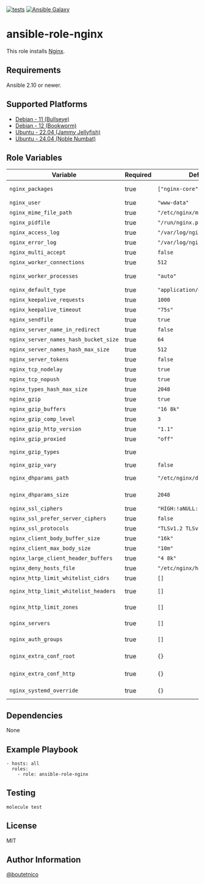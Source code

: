 [![tests](https://github.com/boutetnico/ansible-role-nginx/workflows/Test%20ansible%20role/badge.svg)](https://github.com/boutetnico/ansible-role-nginx/actions?query=workflow%3A%22Test+ansible+role%22)
[![Ansible Galaxy](https://img.shields.io/badge/galaxy-boutetnico.nginx-blue.svg)](https://galaxy.ansible.com/boutetnico/nginx)

ansible-role-nginx
==================

This role installs [Nginx](https://nginx.org/index.html).

Requirements
------------

Ansible 2.10 or newer.

Supported Platforms
-------------------

- [Debian - 11 (Bullseye)](https://wiki.debian.org/DebianBullseye)
- [Debian - 12 (Bookworm)](https://wiki.debian.org/DebianBookworm)
- [Ubuntu - 22.04 (Jammy Jellyfish)](http://releases.ubuntu.com/22.04/)
- [Ubuntu - 24.04 (Noble Numbat)](http://releases.ubuntu.com/24.04/)

Role Variables
--------------

| Variable                             | Required | Default                       | Choices     | Comments                            |
|--------------------------------------|----------|-------------------------------|-------------|-------------------------------------|
| `nginx_packages`                     | true     | `["nginx-core"]`              | list(str)   | Packages to install                 |
| `nginx_user`                         | true     | `"www-data"`                  | string      | Nginx user                          |
| `nginx_mime_file_path`               | true     | `"/etc/nginx/mime.types"`     | string      | MIME types file                     |
| `nginx_pidfile`                      | true     | `"/run/nginx.pid"`            | string      | PID file                            |
| `nginx_access_log`                   | true     | `"/var/log/nginx/access.log"` | string      | Access log path                     |
| `nginx_error_log`                    | true     | `"/var/log/nginx/error.log"`  | string      | Error log path                      |
| `nginx_multi_accept`                 | true     | `false`                       | bool        |                                     |
| `nginx_worker_connections`           | true     | `512`                         | int         |                                     |
| `nginx_worker_processes`             | true     | `"auto"`                      | string/int  | Master process count                |
| `nginx_default_type`                 | true     | `"application/octet-stream"`  | string      |                                     |
| `nginx_keepalive_requests`           | true     | `1000`                        | int         |                                     |
| `nginx_keepalive_timeout`            | true     | `"75s"`                       | string      |                                     |
| `nginx_sendfile`                     | true     | `true`                        | bool        |                                     |
| `nginx_server_name_in_redirect`      | true     | `false`                       | bool        |                                     |
| `nginx_server_names_hash_bucket_size`| true     | `64`                          | int         |                                     |
| `nginx_server_names_hash_max_size`   | true     | `512`                         | int         |                                     |
| `nginx_server_tokens`                | true     | `false`                       | bool        |                                     |
| `nginx_tcp_nodelay`                  | true     | `true`                        | bool        |                                     |
| `nginx_tcp_nopush`                   | true     | `true`                        | bool        |                                     |
| `nginx_types_hash_max_size`          | true     | `2048`                        | int         |                                     |
| `nginx_gzip`                         | true     | `true`                        | bool        |                                     |
| `nginx_gzip_buffers`                 | true     | `"16 8k"`                     | string      |                                     |
| `nginx_gzip_comp_level`              | true     | `3`                           | int         |                                     |
| `nginx_gzip_http_version`            | true     | `"1.1"`                       | string      |                                     |
| `nginx_gzip_proxied`                 | true     | `"off"`                       | string      |                                     |
| `nginx_gzip_types`                   | true     |                               | string      | See `defaults/main.yml`             |
| `nginx_gzip_vary`                    | true     | `false`                       | bool        |                                     |
| `nginx_dhparams_path`                | true     | `"/etc/nginx/dhparams.pem"`   | string      | Used by `ssl_dhparam`               |
| `nginx_dhparams_size`                | true     | `2048`                        | int         | Generated if missing                |
| `nginx_ssl_ciphers`                  | true     | `"HIGH:!aNULL:!MD5"`          | string      | TLS cipher string                   |
| `nginx_ssl_prefer_server_ciphers`    | true     | `false`                       | bool        |                                     |
| `nginx_ssl_protocols`                | true     | `"TLSv1.2 TLSv1.3"`           | string      | Enabled protocols                   |
| `nginx_client_body_buffer_size`      | true     | `"16k"`                       | string      |                                     |
| `nginx_client_max_body_size`         | true     | `"10m"`                       | string      |                                     |
| `nginx_large_client_header_buffers`  | true     | `"4 8k"`                      | string      |                                     |
| `nginx_deny_hosts_file`              | true     | `"/etc/nginx/hosts.deny"`     | string      | Included in http {}                 |
| `nginx_http_limit_whitelist_cidrs`   | true     | `[]`                          | list(str)   | CIDRs whitelisted                   |
| `nginx_http_limit_whitelist_headers` | true     | `[]`                          | list(dict)  | See `defaults/main.yml`             |
| `nginx_http_limit_zones`             | true     | `[]`                          | list(dict)  | See `defaults/main.yml`             |
| `nginx_servers`                      | true     | `[]`                          | list(dict)  | See `defaults/main.yml`             |
| `nginx_auth_groups`                  | true     | `[]`                          | list(dict)  | See `defaults/main.yml`             |
| `nginx_extra_conf_root`              | true     | `{}`                          | dict        | Extra root-level directives         |
| `nginx_extra_conf_http`              | true     | `{}`                          | dict        | Extra http-level directives         |
| `nginx_systemd_override`             | true     | `{}`                          | dict        | See `defaults/main.yml`             |

Dependencies
------------

None

Example Playbook
----------------

    - hosts: all
      roles:
        - role: ansible-role-nginx

Testing
-------

    molecule test

License
-------

MIT

Author Information
------------------

[@boutetnico](https://github.com/boutetnico)
